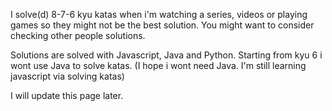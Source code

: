 I solve(d) 8-7-6 kyu katas when i'm watching a series, videos or playing games so they might not be the best solution. You might want to consider checking other people solutions.

Solutions are solved with Javascript, Java and Python. Starting from kyu 6 i wont use Java to solve katas. (I hope i wont need Java. I'm still learning javascript via solving katas)

I will update this page later.
